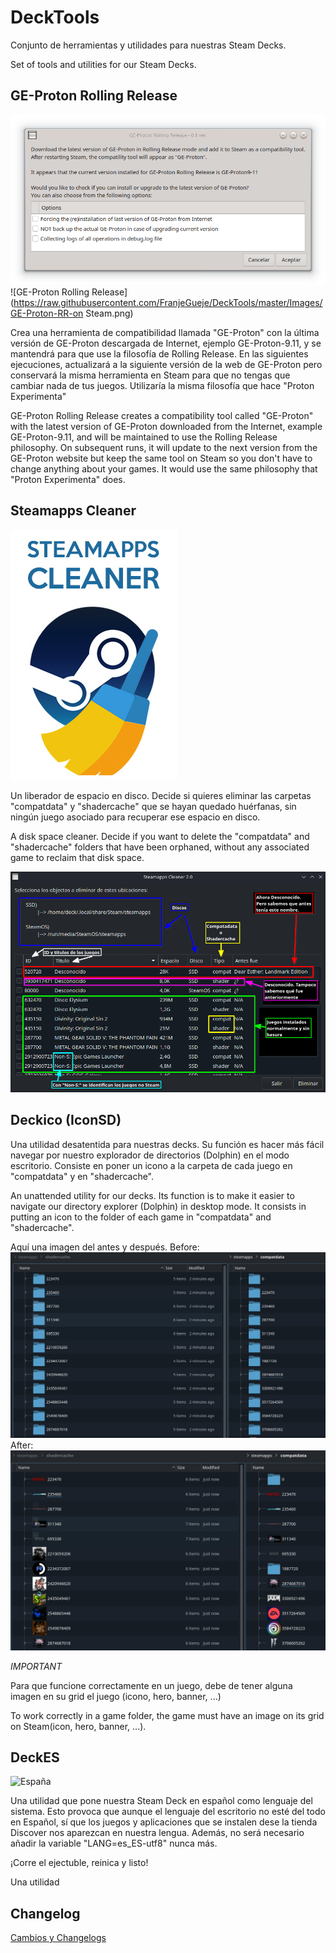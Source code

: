 # DeckTools
Conjunto de herramientas y utilidades para nuestras Steam Decks.

Set of tools and utilities for our Steam Decks.

## GE-Proton Rolling Release
![GE-Proton Rolling Release](https://raw.githubusercontent.com/FranjeGueje/DeckTools/master/Images/GE-Proton-RR.png)
![GE-Proton Rolling Release](https://raw.githubusercontent.com/FranjeGueje/DeckTools/master/Images/GE-Proton-RR-on Steam.png)

Crea una herramienta de compatibilidad llamada "GE-Proton" con la última versión de GE-Proton descargada de Internet, ejemplo GE-Proton-9.11, y se mantendrá para que use la filosofía de Rolling Release. En las siguientes ejecuciones, actualizará a la siguiente versión de la web de GE-Proton pero conservará la misma herramienta en Steam para que no tengas que cambiar nada de tus juegos. Utilizaría la misma filosofía que hace "Proton Experimenta"

GE-Proton Rolling Release creates a compatibility tool called "GE-Proton" with the latest version of GE-Proton downloaded from the Internet, example GE-Proton-9.11, and will be maintained to use the Rolling Release philosophy. On subsequent runs, it will update to the next version from the GE-Proton website but keep the same tool on Steam so you don't have to change anything about your games. It would use the same philosophy that "Proton Experimenta" does.

## Steamapps Cleaner
![Steamapps Cleaner](https://raw.githubusercontent.com/FranjeGueje/DeckTools/master/Doc/steamppscleaner_gridv.jpg)

Un liberador de espacio en disco. Decide si quieres eliminar las carpetas "compatdata" y "shadercache" que se hayan quedado huérfanas, sin ningún juego asociado para recuperar ese espacio en disco.

A disk space cleaner. Decide if you want to delete the "compatdata" and "shadercache" folders that have been orphaned, without any associated game to reclaim that disk space.

![Steamapps Cleaner](https://raw.githubusercontent.com/FranjeGueje/DeckTools/master/Doc/SteamAppsCleaner.png)

## Deckico (IconSD)
Una utilidad desatentida para nuestras decks. Su función es hacer más fácil navegar por nuestro explorador de directorios (Dolphin) en el modo escritorio. Consiste en poner un icono a la carpeta de cada juego en "compatdata" y en "shadercache".

An unattended utility for our decks. Its function is to make it easier to navigate our directory explorer (Dolphin) in desktop mode. It consists in putting an icon to the folder of each game in "compatdata" and "shadercache".

Aquí una imagen del antes y después.
Before:
![After](https://raw.githubusercontent.com/FranjeGueje/DeckTools/master/Images/icon_before.png)
After:
![After](https://raw.githubusercontent.com/FranjeGueje/DeckTools/master/Images/icon_after.png)

*IMPORTANT*

Para que funcione correctamente en un juego, debe de tener alguna imagen en su grid el juego (icono, hero, banner, ...)

To work correctly in a game folder, the game must have an image on its grid on Steam(icon, hero, banner, ...).
 
## DeckES
![España](https://european-union.europa.eu/sites/default/files/styles/oe_theme_small_no_crop/public/2022-02/Flag_of_Spain.png?itok=_Q6YGM8-)

Una utilidad que pone nuestra Steam Deck en español como lenguaje del sistema. Esto provoca que aunque el lenguaje del escritorio no esté del todo en Español, sí que los juegos y aplicaciones que se instalen dese la tienda Discover nos aparezcan en nuestra lengua. Además, no será necesario añadir la variable "LANG=es_ES-utf8" nunca más.

¡Corre el ejectuble, reinica y listo!

Una utilidad

## Changelog
[Cambios y Changelogs](CHANGELOG.md)

